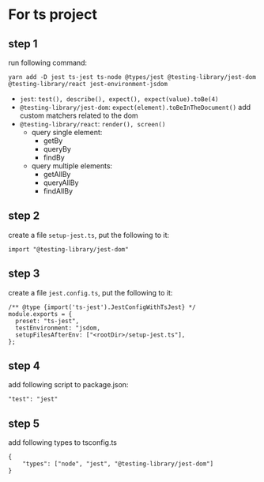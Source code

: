 # For ts project

## step 1
run following command: 

``` yarn add -D jest ts-jest ts-node @types/jest @testing-library/jest-dom @testing-library/react jest-environment-jsdom ```

- `jest`: `test(), describe(), expect(), expect(value).toBe(4)` 
- `@testing-library/jest-dom`: `expect(element).toBeInTheDocument()`
  add custom matchers related to the dom
- `@testing-library/react`: `render(), screen()`
  - query single element:
    - getBy
    - queryBy
    - findBy
  - query multiple elements:
    - getAllBy
    - queryAllBy
    - findAllBy

## step 2
create a file `setup-jest.ts`, put the following to it:

``` import "@testing-library/jest-dom" ```

## step 3
create a file `jest.config.ts`, put the following to it:

```
/** @type {import('ts-jest').JestConfigWithTsJest} */
module.exports = {
  preset: "ts-jest",
  testEnvironment: "jsdom,
  setupFilesAfterEnv: ["<rootDir>/setup-jest.ts"],
};
```

## step 4
add following script to package.json:

```
"test": "jest"
```

## step 5
add following types to tsconfig.ts

```
{
    "types": ["node", "jest", "@testing-library/jest-dom"]
}
```
